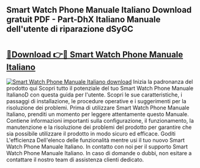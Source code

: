 ## Smart Watch Phone Manuale Italiano Download gratuit PDF - Part-DhX Italiano Manuale dell'utente di riparazione dSyGC

# <h2><a href="http://dfge020.blite.top/?on=Smart+Watch+Phone+Manuale+Italiano">🔗Download 👉🔴 Smart Watch Phone Manuale Italiano</a></h2>

[![Smart Watch Phone Manuale Italiano download](https://i.imgur.com/lujVjoI.png)](http://dfge020.blite.top/?on=Smart+Watch+Phone+Manuale+Italiano)
Inizia la padronanza del prodotto qui Scopri tutto il potenziale del tuo Smart Watch Phone Manuale ItalianoD con questa guida per l'utente. Scopri le sue caratteristiche, i passaggi di installazione, le procedure operative e i suggerimenti per la risoluzione dei problemi. Prima di utilizzare Smart Watch Phone Manuale Italiano, prenditi un momento per leggere attentamente questo Manuale. Contiene informazioni importanti sulla configurazione, il funzionamento, la manutenzione e la risoluzione dei problemi del prodotto per garantire che sia possibile utilizzare il prodotto in modo sicuro ed efficace. Goditi L'efficienza Dell'elenco delle funzionalità mentre usi il tuo nuovo Smart Watch Phone Manuale Italiano. In contatto con noi per il supporto Smart Watch Phone Manuale Italiano. In caso di domande o dubbi, non esitare a contattare il nostro team di assistenza clienti dedicato.
